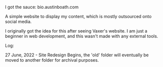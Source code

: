 I got the sauce: bio.austinboath.com

A simple website to display my content, which is mostly outsourced onto social media.

I originally got the idea for this after seeing Vaxer's website. I am just a beginner in web development, and this wasn't made with any external tools.

Log:

27 June, 2022 - Site Redesign Begins, the 'old' folder will eventually be moved to another folder for archival purposes.
